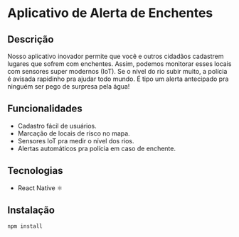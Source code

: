 # Aplicativo de Alerta de Enchentes ️

## Descrição

Nosso aplicativo inovador permite que você e outros cidadãos cadastrem lugares que sofrem com enchentes.  Assim, podemos monitorar esses locais com sensores super modernos (IoT).  Se o nível do rio subir muito, a polícia é avisada rapidinho pra ajudar todo mundo.  É tipo um alerta antecipado pra ninguém ser pego de surpresa pela água! 

## Funcionalidades

- Cadastro fácil de usuários.
- Marcação de locais de risco no mapa. ️
- Sensores IoT pra medir o nível dos rios. 
- Alertas automáticos pra polícia em caso de enchente. 

## Tecnologias

- React Native ⚛️

## Instalação

```bash
npm install
